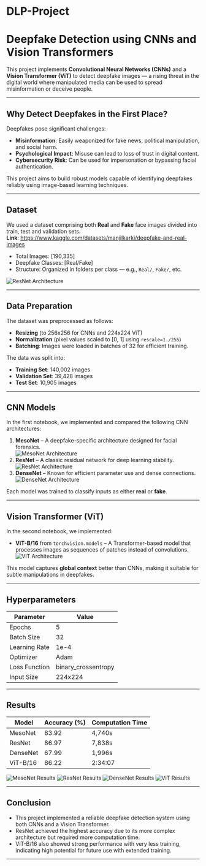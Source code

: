 # DLP-Project

# Deepfake Detection using CNNs and Vision Transformers

This project implements **Convolutional Neural Networks (CNNs)** and a **Vision Transformer (ViT)** to detect deepfake images — a rising threat in the digital world where manipulated media can be used to spread misinformation or deceive people.

---

## Why Detect Deepfakes in the First Place?

Deepfakes pose significant challenges:

- **Misinformation**: Easily weaponized for fake news, political manipulation, and social harm.
- **Psychological Impact**: Misuse can lead to loss of trust in digital content.
- **Cybersecurity Risk**: Can be used for impersonation or bypassing facial authentication.

This project aims to build robust models capable of identifying deepfakes reliably using image-based learning techniques.

---

## Dataset

We used a dataset comprising both **Real** and **Fake** face images divided into train, test and validation sets. <br>
**Link**: https://www.kaggle.com/datasets/manjilkarki/deepfake-and-real-images

- Total Images: [190,335]
- Deepfake Classes: [Real/Fake]
- Structure: Organized in folders per class — e.g., `Real/`, `Fake/`, etc.

![ResNet Architecture](./README_Images/sample_images.png)

---

## Data Preparation

The dataset was preprocessed as follows:

- **Resizing** (to 256x256 for CNNs and 224x224 ViT)
- **Normalization** (pixel values scaled to [0, 1] using `rescale=1./255`)
- **Batching**: Images were loaded in batches of 32 for efficient training.

The data was split into:

- **Training Set**: 140,002 images
- **Validation Set**: 39,428 images
- **Test Set**: 10,905 images

---

## CNN Models

In the first notebook, we implemented and compared the following CNN architectures:

1. **MesoNet** – A deepfake-specific architecture designed for facial forensics. <br>
   ![MesoNet Architecture](./README_Images/mesonet_architecture.png)
2. **ResNet** – A classic residual network for deep learning stability.<br>
   ![ResNet Architecture](./README_Images/resnet_architecture.png)
3. **DenseNet** – Known for efficient parameter use and dense connections. <br>
   ![DenseNet Architecture](./README_Images/densenet_architecture.png)

Each model was trained to classify inputs as either **real** or **fake**.

---

## Vision Transformer (ViT)

In the second notebook, we implemented:

- **ViT-B/16** from `torchvision.models` – A Transformer-based model that processes images as sequences of patches instead of convolutions. <br>
  ![ViT Architecture](./README_Images/vit_architecture.png)

This model captures **global context** better than CNNs, making it suitable for subtle manipulations in deepfakes.

---

## Hyperparameters

| Parameter     | Value               |
| ------------- | ------------------- |
| Epochs        | 5                   |
| Batch Size    | 32                  |
| Learning Rate | 1e-4                |
| Optimizer     | Adam                |
| Loss Function | binary_crossentropy |
| Input Size    | 224x224             |

---

## Results

| Model    | Accuracy (%) | Computation Time |
| -------- | ------------ | ---------------- |
| MesoNet  | 83.92        | 4,740s           |
| ResNet   | 86.97        | 7,838s           |
| DenseNet | 67.99        | 1,996s           |
| ViT-B/16 | 86.22        | 2:34:07          |

![MesoNet Results](./README_Images/mesonet_results.png)
![ResNet Results](./README_Images/resnet_results.png)
![DenseNet Results](./README_Images/densenet_results.png)
![ViT Results](./README_Images/vit_results.png)

---

## Conclusion

- This project implemented a reliable deepfake detection system using both CNNs and a Vision Transformer.
- ResNet achieved the highest accuracy due to its more complex architecture but required more computation time.
- ViT-B/16 also showed strong performance with very less training, indicating high potential for future use with extended training.

---
